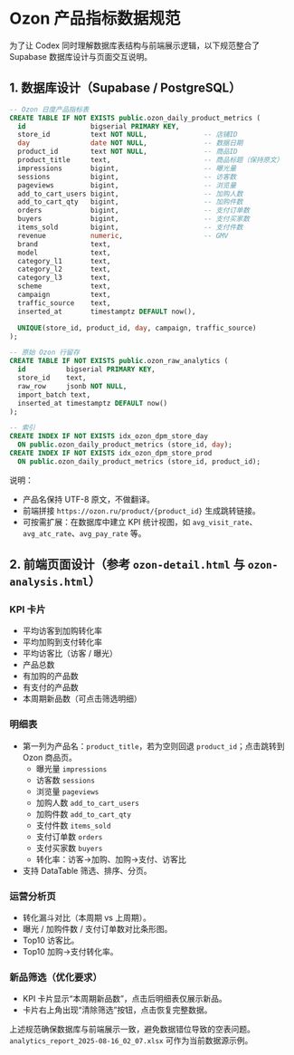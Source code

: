 # Ozon 产品指标数据规范

为了让 Codex 同时理解数据库表结构与前端展示逻辑，以下规范整合了 Supabase 数据库设计与页面交互说明。

## 1. 数据库设计（Supabase / PostgreSQL）
```sql
-- Ozon 日度产品指标表
CREATE TABLE IF NOT EXISTS public.ozon_daily_product_metrics (
  id                bigserial PRIMARY KEY,
  store_id          text NOT NULL,              -- 店铺ID
  day               date NOT NULL,              -- 数据日期
  product_id        text NOT NULL,              -- 商品ID
  product_title     text,                       -- 商品标题（保持原文）
  impressions       bigint,                     -- 曝光量
  sessions          bigint,                     -- 访客数
  pageviews         bigint,                     -- 浏览量
  add_to_cart_users bigint,                     -- 加购人数
  add_to_cart_qty   bigint,                     -- 加购件数
  orders            bigint,                     -- 支付订单数
  buyers            bigint,                     -- 支付买家数
  items_sold        bigint,                     -- 支付件数
  revenue           numeric,                    -- GMV
  brand             text,
  model             text,
  category_l1       text,
  category_l2       text,
  category_l3       text,
  scheme            text,
  campaign          text,
  traffic_source    text,
  inserted_at       timestamptz DEFAULT now(),

  UNIQUE(store_id, product_id, day, campaign, traffic_source)
);

-- 原始 Ozon 行留存
CREATE TABLE IF NOT EXISTS public.ozon_raw_analytics (
  id          bigserial PRIMARY KEY,
  store_id    text,
  raw_row     jsonb NOT NULL,
  import_batch text,
  inserted_at timestamptz DEFAULT now()
);

-- 索引
CREATE INDEX IF NOT EXISTS idx_ozon_dpm_store_day
  ON public.ozon_daily_product_metrics (store_id, day);
CREATE INDEX IF NOT EXISTS idx_ozon_dpm_store_prod
  ON public.ozon_daily_product_metrics (store_id, product_id);
```

说明：
- 产品名保持 UTF-8 原文，不做翻译。
- 前端拼接 `https://ozon.ru/product/{product_id}` 生成跳转链接。
- 可按需扩展：在数据库中建立 KPI 统计视图，如 `avg_visit_rate`、`avg_atc_rate`、`avg_pay_rate` 等。

## 2. 前端页面设计（参考 `ozon-detail.html` 与 `ozon-analysis.html`）
### KPI 卡片
- 平均访客到加购转化率
- 平均加购到支付转化率
- 平均访客比（访客 / 曝光）
- 产品总数
- 有加购的产品数
- 有支付的产品数
- 本周期新品数（可点击筛选明细）

### 明细表
- 第一列为产品名：`product_title`，若为空则回退 `product_id`；点击跳转到 Ozon 商品页。
  - 曝光量 `impressions`
  - 访客数 `sessions`
  - 浏览量 `pageviews`
  - 加购人数 `add_to_cart_users`
  - 加购件数 `add_to_cart_qty`
  - 支付件数 `items_sold`
  - 支付订单数 `orders`
  - 支付买家数 `buyers`
  - 转化率：访客→加购、加购→支付、访客比
- 支持 DataTable 筛选、排序、分页。

### 运营分析页
- 转化漏斗对比（本周期 vs 上周期）。
- 曝光 / 加购件数 / 支付订单数对比条形图。
- Top10 访客比。
- Top10 加购→支付转化率。

### 新品筛选（优化要求）
- KPI 卡片显示“本周期新品数”，点击后明细表仅展示新品。
- 卡片右上角出现“清除筛选”按钮，点击恢复完整数据。

上述规范确保数据库与前端展示一致，避免数据错位导致的空表问题。`analytics_report_2025-08-16_02_07.xlsx` 可作为当前数据源示例。
